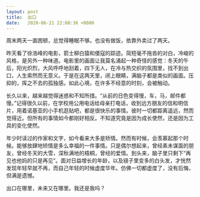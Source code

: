 ```yaml
---
layout: post
title:  出口
date:   2020-06-21 22:08:36 +0800
---
```


周末两天一直困顿，总觉得睡眠不够。也没有做饭，依靠外卖过了两天。

昨天看了徐浩峰的电影，箭士柳白猿和倭寇的踪迹。简短毫不拖沓的对白，冷峻的风格，是另外一种味道。电影里的画面让我莫名涌起一种奇怪的感觉：冬天的午后，阳光炽烈，大风呼呼地刮着，四下无人，在冷与热交织的氛围里，找不到出口，人生索然而无意义。于是在这两天里，闭上眼睛，满脑子都是类似的画面。压抑的，挥之不去的孤独感。如此心境，在许多不经意的时刻，会被触动。

长久以来，越来越觉得迷惑和不知所措。“从前的日色变得慢，车，马，邮件都慢。”记得很久以前，在学校用公用电话给母亲打电话，收到远方朋友的信和明信片，用着诺基亚的小手机逛贴吧，都是很快乐的事情。彼时一切都距离遥远，然而觉得近。但所有的事情如今都刚好相反。不知道究竟是因为成长使然，还是因为工具的变化使然。

年少时读过的作家和文字，如今看来大多是矫情。然而有时候，会羡慕起那个时候。能够放肆地矫情是多么幸福的一件事情。只是偶尔想起来，曾经素未谋面的朋友，曾经冬天的大雪，深秋满地的梧桐，曾经的爱情。到头来，脑子里只剩下“再见也他妈的只是再见”。面对日益增长的年龄，以及镜子里变多的白头发，才恍然发现年轻早就不再，而自己年轻的时候虚度华年。仿佛一切都虚度了，没有后悔，但满是遗憾。

出口在哪里，未来又在哪里。我还是我吗？